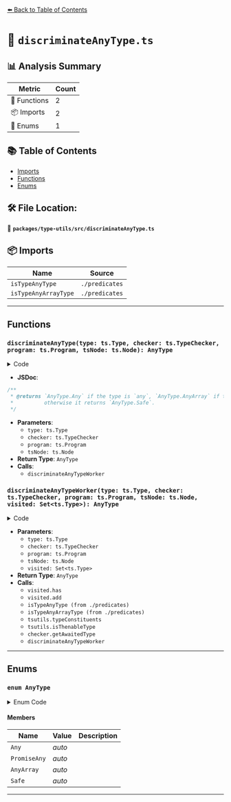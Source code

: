 [⬅️ Back to Table of Contents](../../../index.md)

# 📄 `discriminateAnyType.ts`

## 📊 Analysis Summary

| Metric | Count |
|--------|-------|
| 🔧 Functions | 2 |
| 📦 Imports | 2 |
| 🎯 Enums | 1 |


## 📚 Table of Contents

- [Imports](#imports)
- [Functions](#functions)
- [Enums](#enums)

## 🛠️ File Location:
📂 **`packages/type-utils/src/discriminateAnyType.ts`**

## 📦 Imports

| Name | Source |
|------|--------|
| `isTypeAnyType` | `./predicates` |
| `isTypeAnyArrayType` | `./predicates` |


---

## Functions

### `discriminateAnyType(type: ts.Type, checker: ts.TypeChecker, program: ts.Program, tsNode: ts.Node): AnyType`

<details><summary>Code</summary>

```ts
export function discriminateAnyType(
  type: ts.Type,
  checker: ts.TypeChecker,
  program: ts.Program,
  tsNode: ts.Node,
): AnyType {
  return discriminateAnyTypeWorker(type, checker, program, tsNode, new Set());
}
```
</details>

- **JSDoc**:
```ts
/**
 * @returns `AnyType.Any` if the type is `any`, `AnyType.AnyArray` if the type is `any[]` or `readonly any[]`, `AnyType.PromiseAny` if the type is `Promise<any>`,
 *          otherwise it returns `AnyType.Safe`.
 */
```

- **Parameters**:
  - `type: ts.Type`
  - `checker: ts.TypeChecker`
  - `program: ts.Program`
  - `tsNode: ts.Node`
- **Return Type**: `AnyType`
- **Calls**:
  - `discriminateAnyTypeWorker`
### `discriminateAnyTypeWorker(type: ts.Type, checker: ts.TypeChecker, program: ts.Program, tsNode: ts.Node, visited: Set<ts.Type>): AnyType`

<details><summary>Code</summary>

```ts
function discriminateAnyTypeWorker(
  type: ts.Type,
  checker: ts.TypeChecker,
  program: ts.Program,
  tsNode: ts.Node,
  visited: Set<ts.Type>,
) {
  if (visited.has(type)) {
    return AnyType.Safe;
  }
  visited.add(type);
  if (isTypeAnyType(type)) {
    return AnyType.Any;
  }
  if (isTypeAnyArrayType(type, checker)) {
    return AnyType.AnyArray;
  }
  for (const part of tsutils.typeConstituents(type)) {
    if (tsutils.isThenableType(checker, tsNode, part)) {
      const awaitedType = checker.getAwaitedType(part);
      if (awaitedType) {
        const awaitedAnyType = discriminateAnyTypeWorker(
          awaitedType,
          checker,
          program,
          tsNode,
          visited,
        );
        if (awaitedAnyType === AnyType.Any) {
          return AnyType.PromiseAny;
        }
      }
    }
  }

  return AnyType.Safe;
}
```
</details>

- **Parameters**:
  - `type: ts.Type`
  - `checker: ts.TypeChecker`
  - `program: ts.Program`
  - `tsNode: ts.Node`
  - `visited: Set<ts.Type>`
- **Return Type**: `AnyType`
- **Calls**:
  - `visited.has`
  - `visited.add`
  - `isTypeAnyType (from ./predicates)`
  - `isTypeAnyArrayType (from ./predicates)`
  - `tsutils.typeConstituents`
  - `tsutils.isThenableType`
  - `checker.getAwaitedType`
  - `discriminateAnyTypeWorker`

---

## Enums

### `enum AnyType`

<details><summary>Enum Code</summary>

```ts
export enum AnyType {
  Any,
  PromiseAny,
  AnyArray,
  Safe,
}
```
</details>

#### Members

| Name | Value | Description |
|------|-------|-------------|
| `Any` | *auto* |  |
| `PromiseAny` | *auto* |  |
| `AnyArray` | *auto* |  |
| `Safe` | *auto* |  |


---